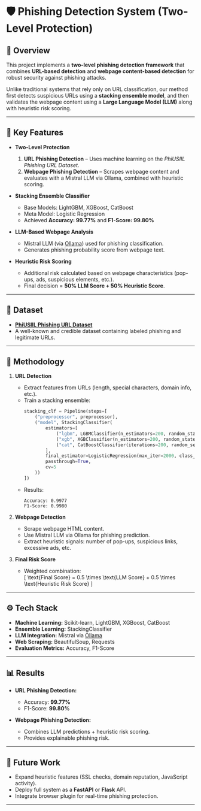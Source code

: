 # 🛡️ Phishing Detection System (Two-Level Protection)

## 📌 Overview
This project implements a **two-level phishing detection framework** that combines **URL-based detection** and **webpage content-based detection** for robust security against phishing attacks.  

Unlike traditional systems that rely only on URL classification, our method first detects suspicious URLs using a **stacking ensemble model**, and then validates the webpage content using a **Large Language Model (LLM)** along with heuristic risk scoring.  

---

## 🚀 Key Features
- **Two-Level Protection**
  1. **URL Phishing Detection** – Uses machine learning on the *PhiUSIIL Phishing URL Dataset*.  
  2. **Webpage Phishing Detection** – Scrapes webpage content and evaluates with a Mistral LLM via Ollama, combined with heuristic scoring.
  
- **Stacking Ensemble Classifier**
  - Base Models: LightGBM, XGBoost, CatBoost  
  - Meta Model: Logistic Regression  
  - Achieved **Accuracy: 99.77%** and **F1-Score: 99.80%**  

- **LLM-Based Webpage Analysis**
  - Mistral LLM (via [Ollama](https://ollama.ai/)) used for phishing classification.  
  - Generates phishing probability score from webpage text.  

- **Heuristic Risk Scoring**
  - Additional risk calculated based on webpage characteristics (pop-ups, ads, suspicious elements, etc.).  
  - Final decision = **50% LLM Score + 50% Heuristic Score**.  

---

## 📂 Dataset
- **[PhiUSIIL Phishing URL Dataset](https://archive.ics.uci.edu/dataset/967/phiusiil+phishing+url+dataset)**  
- A well-known and credible dataset containing labeled phishing and legitimate URLs.  

---

## 🧠 Methodology
1. **URL Detection**
   - Extract features from URLs (length, special characters, domain info, etc.).
   - Train a stacking ensemble:
     ```python
     stacking_clf = Pipeline(steps=[
         ("preprocessor", preprocessor),
         ("model", StackingClassifier(
             estimators=[
                 ("lgbm", LGBMClassifier(n_estimators=200, random_state=42)),
                 ("xgb", XGBClassifier(n_estimators=200, random_state=42, use_label_encoder=False, eval_metric="logloss")),
                 ("cat", CatBoostClassifier(iterations=200, random_seed=42, verbose=0))
             ],
             final_estimator=LogisticRegression(max_iter=2000, class_weight="balanced"),
             passthrough=True,
             cv=5
         ))
     ])
     ```
   - Results:  
     ```
     Accuracy: 0.9977  
     F1-Score: 0.9980  
     ```

2. **Webpage Detection**
   - Scrape webpage HTML content.  
   - Use Mistral LLM via Ollama for phishing prediction.  
   - Extract heuristic signals: number of pop-ups, suspicious links, excessive ads, etc.  

3. **Final Risk Score**
   - Weighted combination:  
     \[
     \text{Final Score} = 0.5 \times \text{LLM Score} + 0.5 \times \text{Heuristic Risk Score}
     \]  

---

## ⚙️ Tech Stack
- **Machine Learning:** Scikit-learn, LightGBM, XGBoost, CatBoost  
- **Ensemble Learning:** StackingClassifier  
- **LLM Integration:** Mistral via [Ollama](https://ollama.ai/)  
- **Web Scraping:** BeautifulSoup, Requests  
- **Evaluation Metrics:** Accuracy, F1-Score  

---

## 📊 Results
- **URL Phishing Detection:**  
  - Accuracy: **99.77%**  
  - F1-Score: **99.80%**  

- **Webpage Phishing Detection:**  
  - Combines LLM predictions + heuristic risk scoring.  
  - Provides explainable phishing risk.  

---

## 📌 Future Work
- Expand heuristic features (SSL checks, domain reputation, JavaScript activity).  
- Deploy full system as a **FastAPI** or **Flask** API.  
- Integrate browser plugin for real-time phishing protection.  

---


